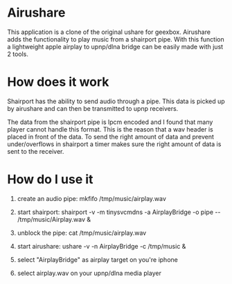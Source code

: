 Airushare
=========
This application is a clone of the original ushare for geexbox. Airushare adds the functionality to play music from a shairport pipe. With this function a lightweight apple airplay to upnp/dlna bridge can be easily made with just 2 tools.

How does it work
================
Shairport has the ability to send audio through a pipe. This data is picked up by airushare and can then be transmitted to upnp receivers.

The data from the shairport pipe is lpcm encoded and I found that many player cannot handle this format. This is the reason that a wav header is placed in front of the data. To send the right amount of data and prevent under/overflows in shairport a timer makes sure the right amount of data is sent to the receiver.

How do I use it
===============
1. create an audio pipe:
mkfifo /tmp/music/airplay.wav

2. start shairport:
shairport -v -m tinysvcmdns -a AirplayBridge -o pipe -- /tmp/music/Airplay.wav &

3. unblock the pipe:
cat /tmp/music/airplay.wav

4. start airushare:
ushare -v -n AirplayBridge -c /tmp/music &

5. select "AirplayBridge" as airplay target on you're iphone

6. select airplay.wav on your upnp/dlna media player


